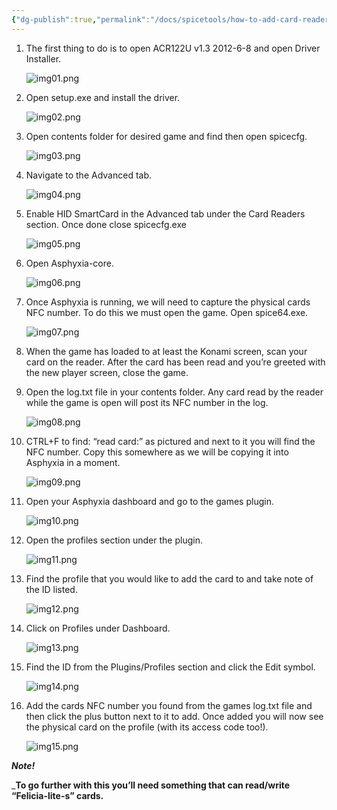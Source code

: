```yaml
---
{"dg-publish":true,"permalink":"/docs/spicetools/how-to-add-card-reader-and-add-cards-to-existing-asphyxia/"}
---
```



1. The first thing to do is to open ACR122U v1.3 2012-6-8 and open Driver Installer.
    
    ![img01.png](/img/user/docs/img/cardreader/img01.png)
    
2. Open setup.exe and install the driver.
    
    ![img02.png](/img/user/docs/img/cardreader/img02.png)
    
3. Open contents folder for desired game and find then open spicecfg.
    
    ![img03.png](/img/user/docs/img/cardreader/img03.png)
    
4. Navigate to the Advanced tab.
    
    ![img04.png](/img/user/docs/img/cardreader/img04.png)
    
5. Enable HID SmartCard in the Advanced tab under the Card Readers section. Once done close spicecfg.exe
    
    ![img05.png](/img/user/docs/img/cardreader/img05.png)
    
6. Open Asphyxia-core.
    
    ![img06.png](/img/user/docs/img/cardreader/img06.png)
    
7. Once Asphyxia is running, we will need to capture the physical cards NFC number. To do this we must open the game. Open spice64.exe.
    
    ![img07.png](/img/user/docs/img/cardreader/img07.png)
    
8. When the game has loaded to at least the Konami screen, scan your card on the reader. After the card has been read and you’re greeted with the new player screen, close the game.
    
9. Open the log.txt file in your contents folder. Any card read by the reader while the game is open will post its NFC number in the log.
    
    ![img08.png](/img/user/docs/img/cardreader/img08.png)
    
10. CTRL+F to find: “read card:” as pictured and next to it you will find the NFC number. Copy this somewhere as we will be copying it into Asphyxia in a moment.
    
    ![img09.png](/img/user/docs/img/cardreader/img09.png)
    
11. Open your Asphyxia dashboard and go to the games plugin.
    
    ![img10.png](/img/user/docs/img/cardreader/img10.png)
    
12. Open the profiles section under the plugin.
    
    ![img11.png](/img/user/docs/img/cardreader/img11.png)
    
13. Find the profile that you would like to add the card to and take note of the ID listed.
    
    ![img12.png](/img/user/docs/img/cardreader/img12.png)
    
14. Click on Profiles under Dashboard.
    
    ![img13.png](/img/user/docs/img/cardreader/img13.png)
    
15. Find the ID from the Plugins/Profiles section and click the Edit symbol.
    
    ![img14.png](/img/user/docs/img/cardreader/img14.png)
    
16. Add the cards NFC number you found from the games log.txt file and then click the plus button next to it to add. Once added you will now see the physical card on the profile (with its access code too!).
    
    ![img15.png](/img/user/docs/img/cardreader/img15.png)
    

_**Note!**_

_**To go further with this you’ll need something that can read/write “Felicia-lite-s” cards.**
